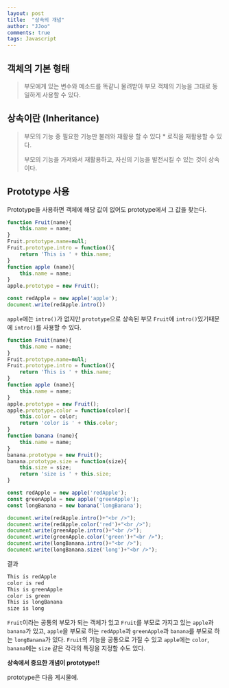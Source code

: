 ```yaml
---
layout: post
title:  "상속의 개념"
author: "JJoo"
comments: true
tags: Javascript
---
```



## 객체의 기본 형태


> 부모에게 있는 변수와 메소드를 똑같니 물려받아 부모 객체의 기능을 그대로 동일하게 사용할 수 있다.



## 상속이란 (Inheritance)


> 부모의 기능 중 필요한 기능만 불러와 재활용 할 수 있다 * 로직을 재활용할 수 있다.
> 
> 부모의 기능을 가져와서 재활용하고, 자신의 기능을 발전시킬 수 있는 것이 상속이다. 

 
 
## Prototype 사용


Prototype을 사용하면 객체에 해당 값이 없어도 prototype에서 그 값을 찾는다.

```Javascript
function Fruit(name){
	this.name = name;
}
Fruit.prototype.name=null;
Fruit.prototype.intro = function(){
	return 'This is ' + this.name;
}
function apple (name){
	this.name = name;
}
apple.prototype = new Fruit();

const redApple = new apple('apple');
document.write(redApple.intro())
```

`apple`에는 `intro()`가 없지만 `prototype`으로 상속된 부모 `Fruit`에 `intro()`있기때문에 `intro()`를 사용할 수 있다.



```Javascript
function Fruit(name){
	this.name = name;
}
Fruit.prototype.name=null;
Fruit.prototype.intro = function(){
	return 'This is ' + this.name;
}
function apple (name){
	this.name = name;
}
apple.prototype = new Fruit();
apple.prototype.color = function(color){
	this.color = color;
	return 'color is ' + this.color;
} 
function banana (name){
	this.name = name;
}
banana.prototype = new Fruit();
banana.prototype.size = function(size){
	this.size = size;
	return 'size is ' + this.size;
} 

const redApple = new apple('redApple');
const greenApple = new apple('greenApple');
const longBanana = new banana('longBanana');

document.write(redApple.intro()+"<br />");
document.write(redApple.color('red')+"<br />");
document.write(greenApple.intro()+"<br />");
document.write(greenApple.color('green')+"<br />");
document.write(longBanana.intro()+"<br />");
document.write(longBanana.size('long')+"<br />");
```


결과 

```Javascript
This is redApple
color is red
This is greenApple
color is green
This is longBanana
size is long
```


`Fruit`이라는 공통의 부모가 되는 객체가 있고 
`Fruit`를 부모로 가지고 있는 `apple`과 `banana`가 있고, 
`apple`을 부모로 하는 `redApple`과 `greenApple`과 `banana`를 부모로 하는 `longBanana`가 있다.
`Fruit`의 기능을 공통으로 가질 수 있고 `apple`에는 `color`, `banana`에는 `size` 같은 각각의 특징을 지정할 수도 있다. 


**상속에서 중요한 개념이 prototype!!**


prototype은 다음 게시물에. 
